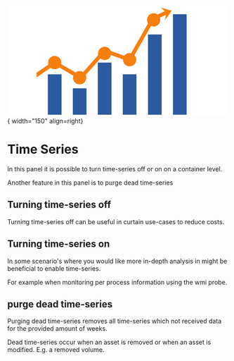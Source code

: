 ![Time-Series](../images/application_timeseries.png){ width="150" align=right}

# Time Series

In this panel it is possible to turn time-series off or on on a container level.

Another feature in this panel is to purge dead time-series

## Turning time-series off

Turning time-series off can be useful in curtain use-cases to reduce costs.

## Turning time-series on

In some scenario's where you would like more in-depth analysis in might be beneficial to enable time-series.

For example when monitoring per process information using the wmi probe.

## purge dead time-series

Purging dead time-series removes all time-series which not received data for the provided amount of weeks.

Dead time-series occur when an asset is removed or when an asset is modified.
E.g. a removed volume.